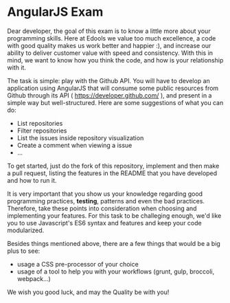 AngularJS Exam
==============

Dear developer, the goal of this exam is to know a little more about your programming skills. Here at Edools we value too much excellence, a code with good quality makes us work better and happier :), and increase our ability to deliver customer value with speed and consistency. With this in mind, we want to know how you think the code, and how is your relationship with it.

The task is simple: play with the Github API. You will have to develop an application using AngularJS that will consume some public resources from Github through its API ( https://developer.github.com/ ), and present in a simple way but well-structured. Here are some suggestions of what you can do:

- List repositories
- Filter repositories
- List the issues inside repository visualization
- Create a comment when viewing a issue
- ...

To get started, just do the fork of this repository, implement and then make a pull request, listing the features in the README that you have developed and how to run it.

It is very important that you show us your knowledge regarding good programming practices, **testing**, patterns and even the bad practices. Therefore, take these points into consideration when choosing and implementing your features. For this task to be challeging enough, we'd like you to use Javascript's ES6 syntax and features and keep your code modularized.

Besides things mentioned above, there are a few things that would be a big plus to see:

- usage a CSS pre-processor of your choice
- usage of a tool to help you with your workflows (grunt, gulp, broccoli, webpack...)

We wish you good luck, and may the Quality be with you!
